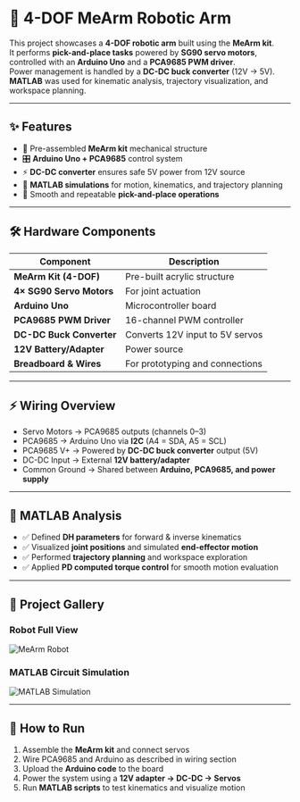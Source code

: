 # 🤖 4-DOF MeArm Robotic Arm

This project showcases a **4-DOF robotic arm** built using the **MeArm kit**.  
It performs **pick-and-place tasks** powered by **SG90 servo motors**, controlled with an **Arduino Uno** and a **PCA9685 PWM driver**.  
Power management is handled by a **DC-DC buck converter** (12V → 5V).  
**MATLAB** was used for kinematic analysis, trajectory visualization, and workspace planning.  

---

## ✨ Features
- 🔧 Pre-assembled **MeArm kit** mechanical structure  
- 🎛 **Arduino Uno + PCA9685** control system  
- ⚡ **DC-DC converter** ensures safe 5V power from 12V source  
- 📐 **MATLAB simulations** for motion, kinematics, and trajectory planning  
- 🤖 Smooth and repeatable **pick-and-place operations**  

---

## 🛠 Hardware Components

| Component              | Description                       |
|-------------------------|-----------------------------------|
| **MeArm Kit (4-DOF)**  | Pre-built acrylic structure       |
| **4× SG90 Servo Motors** | For joint actuation              |
| **Arduino Uno**        | Microcontroller board             |
| **PCA9685 PWM Driver** | 16-channel PWM controller         |
| **DC-DC Buck Converter** | Converts 12V input to 5V servos  |
| **12V Battery/Adapter** | Power source                     |
| **Breadboard & Wires** | For prototyping and connections   |

---

## ⚡ Wiring Overview
- Servo Motors → PCA9685 outputs (channels 0–3)  
- PCA9685 → Arduino Uno via **I2C** (A4 = SDA, A5 = SCL)  
- PCA9685 V+ → Powered by **DC-DC buck converter** output (5V)  
- DC-DC Input → External **12V battery/adapter**  
- Common Ground → Shared between **Arduino, PCA9685, and power supply**  

---

## 📐 MATLAB Analysis
- ✅ Defined **DH parameters** for forward & inverse kinematics  
- ✅ Visualized **joint positions** and simulated **end-effector motion**  
- ✅ Performed **trajectory planning** and workspace exploration  
- ✅ Applied **PD computed torque control** for smooth motion evaluation  

---

## 📸 Project Gallery

### Robot Full View
![MeArm Robot](robot_photo.jpg) <!-- replace with your robot photo file -->

### MATLAB Circuit Simulation
![MATLAB Simulation](matlab_simulation.jpg) <!-- replace with your MATLAB circuit image -->

---

## 🚀 How to Run
1. Assemble the **MeArm kit** and connect servos  
2. Wire PCA9685 and Arduino as described in wiring section  
3. Upload the **Arduino code** to the board  
4. Power the system using a **12V adapter → DC-DC → Servos**  
5. Run **MATLAB scripts** to test kinematics and visualize motion  

